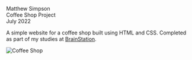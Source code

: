 Matthew Simpson  
Coffee Shop Project  
July 2022

A simple website for a coffee shop built using HTML and CSS. Completed as part of my studies at [BrainStation](https://brainstation.io).

<img alt="Coffee Shop" src="https://github.com/user-attachments/assets/ab67b785-fd46-478b-bdc5-aa8653fc988e" />

